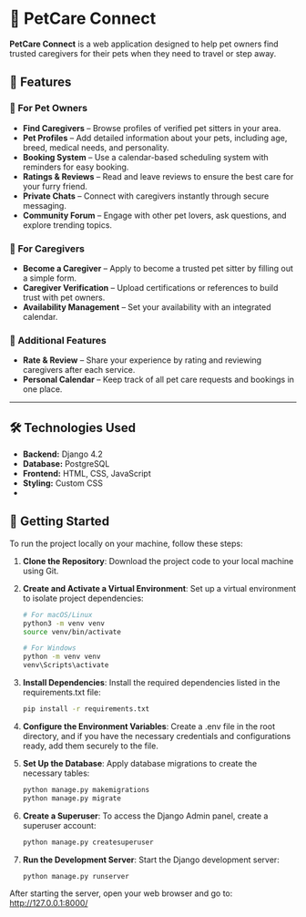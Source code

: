 # 🐾 PetCare Connect

**PetCare Connect** is a web application designed to help pet owners find trusted caregivers for their pets when they need to travel or step away.

## 🌟 Features

### 🏡 For Pet Owners
- **Find Caregivers** – Browse profiles of verified pet sitters in your area.  
- **Pet Profiles** – Add detailed information about your pets, including age, breed, medical needs, and personality.  
- **Booking System** – Use a calendar-based scheduling system with reminders for easy booking.  
- **Ratings & Reviews** – Read and leave reviews to ensure the best care for your furry friend.  
- **Private Chats** – Connect with caregivers instantly through secure messaging.  
- **Community Forum** – Engage with other pet lovers, ask questions, and explore trending topics.  

### 🐶 For Caregivers
- **Become a Caregiver** – Apply to become a trusted pet sitter by filling out a simple form.  
- **Caregiver Verification** – Upload certifications or references to build trust with pet owners.  
- **Availability Management** – Set your availability with an integrated calendar.  

### 📅 Additional Features
- **Rate & Review** – Share your experience by rating and reviewing caregivers after each service.  
- **Personal Calendar** – Keep track of all pet care requests and bookings in one place.  

---

## 🛠️ Technologies Used
- **Backend:** Django 4.2  
- **Database:** PostgreSQL  
- **Frontend:** HTML, CSS, JavaScript  
- **Styling:** Custom CSS  
- 

## 🚀 Getting Started

To run the project locally on your machine, follow these steps:

1. **Clone the Repository**:
    Download the project code to your local machine using Git.


2. **Create and Activate a Virtual Environment**:
    Set up a virtual environment to isolate project dependencies:
    ```bash
    # For macOS/Linux
    python3 -m venv venv
    source venv/bin/activate
    
    # For Windows
    python -m venv venv
    venv\Scripts\activate
    ```

3. **Install Dependencies**:
    Install the required dependencies listed in the requirements.txt file:
    ```bash
    pip install -r requirements.txt

    ```

4. **Configure the Environment Variables**:
    Create a .env file in the root directory, and if you have the necessary credentials and configurations ready, add them securely to the file.


5. **Set Up the Database**:
    Apply database migrations to create the necessary tables:
    ```bash
    python manage.py makemigrations
    python manage.py migrate

    ```

6. **Create a Superuser**:
    To access the Django Admin panel, create a superuser account:
    ```bash
    python manage.py createsuperuser
    ```
   

7. **Run the Development Server**:
    Start the Django development server:
    ```bash
    python manage.py runserver
    ```
  After starting the server, open your web browser and go to:
  http://127.0.0.1:8000/  
